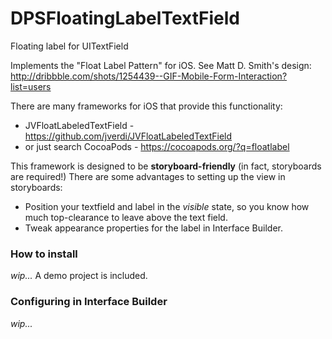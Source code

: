 # DPSFloatingLabelTextField
Floating label for UITextField

Implements the "Float Label Pattern" for iOS.
See Matt D. Smith's design: http://dribbble.com/shots/1254439--GIF-Mobile-Form-Interaction?list=users

There are many frameworks for iOS that provide this functionality:
- JVFloatLabeledTextField - https://github.com/jverdi/JVFloatLabeledTextField
- or just search CocoaPods - https://cocoapods.org/?q=floatlabel

This framework is designed to be **storyboard-friendly** (in fact, storyboards are
required!) There are some advantages to setting up the view in storyboards:
- Position your textfield and label in the _visible_ state, so you know how much top-clearance to leave above the text field.
- Tweak appearance properties for the label in Interface Builder.

### How to install

_wip..._
A demo project is included.

### Configuring in Interface Builder

_wip..._

